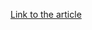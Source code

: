[Link to the article](https://cybleinc.com/2021/04/21/donot-team-apt-group-is-back-to-using-old-malicious-patterns/)

